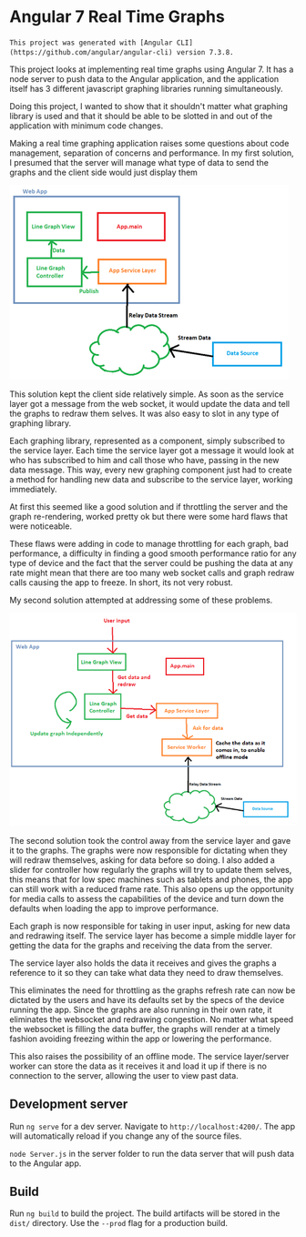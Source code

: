 # Angular 7 Real Time Graphs

`This project was generated with [Angular CLI](https://github.com/angular/angular-cli) version 7.3.8.`

This project looks at implementing real time graphs using Angular 7.
It has a node server to push data to the Angular application, and the application itself has 3 different
javascript graphing libraries running simultaneously.

Doing this project, I wanted to show that it shouldn't matter what graphing library is used and that it should be
able to be slotted in and out of the application with minimum code changes. 

Making a real time graphing application raises some questions about code management, separation of concerns
and performance. In my first solution, I presumed that the server will manage what type of data to send the graphs and 
the client side would just display them 

![Alt text](readMeImages/Method1.png?raw=true "Method1")

This solution kept the client side relatively simple. As soon as the service layer got a message from the web socket, it would update
the data and tell the graphs to redraw them selves. It was also easy to slot in any type of graphing library. 

Each graphing library, represented as a component, simply subscribed to the service layer. Each time the service layer got a 
message it would look at who has subscribed to him and call those who have, passing in the new data message. This way, every new
graphing component just had to create a method for handling new data and subscribe to the service layer, working immediately. 

At first this seemed like a good solution and if throttling the server and the graph re-rendering, worked pretty ok but
there were some hard flaws that were noticeable.

These flaws were adding in code to manage throttling for each graph, bad performance, a difficulty in finding 
a good smooth performance ratio for any type of device and the fact that the server could be pushing the data at any rate might
mean that there are too many web socket calls and graph redraw calls causing the app to freeze. In short, its not very robust.

My second solution attempted at addressing some of these problems.

![Alt text](readMeImages/Method2.png?raw=true "Method2")

The second solution took the control away from the service layer and gave it to the graphs. The graphs were now responsible for
dictating when they will redraw themselves, asking for data before so doing. I also added a slider for controller how regularly the graphs will
try to update them selves, this means that for low spec machines such as tablets and phones, the app can still work with a reduced
frame rate. This also opens up the opportunity for media calls to assess the capabilities of the device and turn down the defaults
when loading the app to improve performance. 

Each graph is now responsible for taking in user input, asking for new data and redrawing itself. The service layer has become a simple
middle layer for getting the data for the graphs and receiving the data from the server. 

The service layer also holds the data it receives and gives the graphs a reference to it so they can take what data they need 
to draw themselves.  

This eliminates the need for throttling as the graphs refresh rate can now be dictated by the users and have its defaults
set by the specs of the device running the app. Since the graphs are also running in their own rate, it eliminates the 
websocket and redrawing congestion. No matter what speed the websocket is filling the data buffer, the graphs will render 
at a timely fashion avoiding freezing within the app or lowering the performance. 

This also raises the possibility of an offline mode. The service layer/server worker can store the data as it receives it and 
load it up if there is no connection to the server, allowing the user to view past data.   

## Development server

Run `ng serve` for a dev server. Navigate to `http://localhost:4200/`. The app will automatically reload if you change any of the source files.

`node Server.js` in the server folder to run the data server that will push data to the Angular app.

## Build

Run `ng build` to build the project. The build artifacts will be stored in the `dist/` directory. Use the `--prod` flag for a production build.
